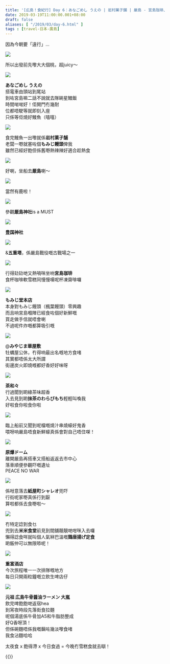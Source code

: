 ```yaml
---
title: '[広島！食紀行] Day 6：あなごめし うえの | 岩村菓子舗 | 厳島 - 宮島珈琲、もみじ堂本店、みやじま華屋敷、茶和々 | 米米食堂 | 重富酒店 | 大嵐 '
date: 2019-03-19T11:00:00.001+08:00
draft: false
aliases: [ "/2019/03/day-6.html" ]
tags : [travel-日本-廣島]
---
```


因為今朝要「遠行」...  

![](https://3.bp.blogspot.com/-gjGnYlU3MMg/XI-bt6V7V9I/AAAAAAAAIQY/n57dQkEXf8Qfc9HxR1B8GnWcCstVq5BqQCLcBGAs/s640/L1290164.jpg)

所以出發前先嚟大大個桃，超juicy～  

![](https://2.bp.blogspot.com/-kEzJJgATpQM/XI-bmf07u7I/AAAAAAAAIQU/0a84v77zJJEbXGTnUEhX-8bKbLDqtrDGgCLcBGAs/s640/L1290174.jpg)

**あなごめし うえの**  
搭電車由頭站到尾站  
到咗宮島嘛二話不說就去隊碗星鰻飯  
時間啱啱好！佢開門冇幾耐  
位都唔駛等就即刻入座  
只係等佢燒好鰻魚（嘻嘻）  

![](https://1.bp.blogspot.com/-88t3YUGBu4U/XI-cxr2OukI/AAAAAAAAIQk/It0678hnXYonDCjT3BfG34THU1PbkQIUgCLcBGAs/s640/L1290176.jpg)

食完鰻魚一出嚟就係**岩村菓子舗**  
老闆一嘢就塞咗個**もみじ饅頭**俾我  
雖然已經好飽但係舊嘢熱辣辣好適合趁熱食  

![](https://4.bp.blogspot.com/-aHrFNNxSd9k/XI-dPJRz74I/AAAAAAAAIQs/BtmD4m0nrSoH2br42Qb04QPGvZhJe63kwCLcBGAs/s640/L1290187.jpg)

好喇，坐船去**厳島**喇～  

![](https://3.bp.blogspot.com/-wKgGnpxo-hk/XI-dzvxC-PI/AAAAAAAAIQ0/OLR_s8GpLsAduErwDWuApXYnSvgzdmA9ACLcBGAs/s640/L1290192.jpg)

當然有鹿啦！  

![](https://4.bp.blogspot.com/-e_RKo39Gz7c/XI-fdCbc3VI/AAAAAAAAIQ8/3YUCo_XbTsgPBRs4XwYUVrNtPGnqemVZQCLcBGAs/s640/L1290220.jpg)

參觀**厳島神社**is a MUST  

![](https://3.bp.blogspot.com/-OSRFenxSn6s/XI-iqiwmgqI/AAAAAAAAIRM/4LQaf2nAWgAn1moHhJfMZGo130oShHoVQCLcBGAs/s640/L1290260.jpg)

**豊国神社**  

![](https://1.bp.blogspot.com/-mgdyL9WtCkE/XI-hUxymcgI/AAAAAAAAIRE/p6Yn_fWrPJoo9c2sWl2nHgysZQWS5odhwCLcBGAs/s640/L1290258.jpg)

&**五重塔**，係嚴島戰役嘅古戰場之一  

![](https://1.bp.blogspot.com/-XFso5hNJMHc/XI-jhIcbpWI/AAAAAAAAIRU/52ckEHd6Z6I6iImzTv-vAeZoviGVwyJVQCLcBGAs/s640/L1290265.jpg)

行得攰攰哋又熱喎咪坐响**宮島珈琲**  
食杯咖啡軟雪糕同慢慢嘆呢杯凍齋啡囉  

![](https://4.bp.blogspot.com/-5PZI_XnFfoo/XI-kHuic9kI/AAAAAAAAIRc/yoUwdcU3GhMFNvHJLn5_6d_QRgITCJUxwCLcBGAs/s640/L1290266.jpg)

**もみじ堂本店**  
本身對もみじ饅頭（楓葉饅頭）零興趣  
而且响宮島嗰陣已經食咗個好新鮮嘅  
買走做手信就唔會喇  
不過呢件炸嘅都算吸引嘅  

![](https://4.bp.blogspot.com/-SrKibuWs1Cg/XI-lMrc61jI/AAAAAAAAIRk/oO0_Uc2XUlcs_9ihJyuY7M4voRWwp8WeQCLcBGAs/s640/L1290274.jpg)

@**みやじま華屋敷**  
牡蠣屋公休，冇得响最出名嘅地方食啫  
其實都唔係太大所謂  
街邊炭火即燒嘅都好香好好味呀  

![](https://2.bp.blogspot.com/-Fjj58tr0WKU/XI-m6I_TsEI/AAAAAAAAIRs/Xsn-qHJeOOobpnmP69cwHTAMUlHqtoN6gCLcBGAs/s640/L1290276.jpg)

**茶和々**  
行過聞到啲綠茶味超香  
入去見到啲**抹茶のわらびもち**輕輕叫喚我  
好啦食你啦食你啦  

![](https://3.bp.blogspot.com/-TkUFecc1B_Y/XI-pKt9tASI/AAAAAAAAIR0/zHyb_wezhzktB6-76YKWHroLVelmqurkwCLcBGAs/s640/L1290277.jpg)

臨上船前又聞到呢檔嘅燒汁串燒蠔好鬼香  
喂呀响嚴島唔食新鮮蠔真係會對自己唔住㗎！  

![](https://2.bp.blogspot.com/-J8Ay1fQ-Ars/XI-qCBD1uFI/AAAAAAAAIR8/-5r0oRb5Vboj8J-aIjlgvkjW_f_Y6Co1gCLcBGAs/s640/L1290290.jpg)

**原爆ドーム**  
離開厳島再搭車又搭船返返去市中心  
落車順便參觀吓嘅遺址  
PEACE NO WAR  

![](https://2.bp.blogspot.com/-qbeXwQ9sp1I/XI-rlLBxsEI/AAAAAAAAISE/_6NN_qRwnLEOHnPl5IFGC1zYu-YqvalAwCLcBGAs/s640/L1290292.jpg)

係咁意落去**紙屋町シャレオ**兜吓  
行街呢家嘢真係行到厭  
算啦都係去食嘢啦～  

![](https://4.bp.blogspot.com/-eh2qhjASK-g/XI-tyYfTzxI/AAAAAAAAISM/eqg3NZUNZQk8Nvyv-Agjy69QFuY7u0OHgCLcBGAs/s640/L1290294.jpg)

冇特定諗到食乜  
兜到去**米米食堂**前見到間舖靚靚哋咁咪入去囉  
懶得諗食咩就叫個人氣冧巴溫嘅**鶏唐揚げ定食**  
啲飯仲可以無限㖭呢！  

![](https://4.bp.blogspot.com/-9_pwZa-Ec8Q/XI-ur6gS4MI/AAAAAAAAISU/dUy_wWNRvt0egACPI7YMe4Efpx6vNN5dACLcBGAs/s640/L1290304.jpg)

**重富酒店**  
今次旅程唯一一次排隊嘅地方  
每日只開兩粒鐘嘅立飲生啤店仔  

![](https://4.bp.blogspot.com/-Y-H7KJOnlbI/XI-vlbkufwI/AAAAAAAAISc/g3SXixrl_3wZk8aLNZqdfQP_CgduhxXwQCLcBGAs/s640/L1290312.jpg)

**元祖 広島牛骨醤油ラーメン 大嵐**  
飲完啤飽飽哋返宿hea  
到宵夜時段先落街食拉麵  
呢個湯底係牛骨加A5和牛脂肪整成  
好Q香呀頂！  
但係碗麵唔係我嘅黐咗幾淡嚟食啫  
我食沾麵哈哈  
  
  
太夜食 x 飽得滯 x 今日食過 = 今晚冇雪糕食就去瞓！  
  

{{<hiroshima>}}  
